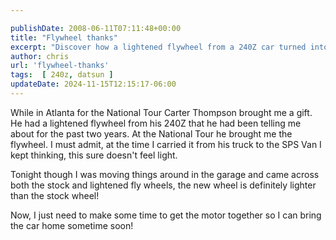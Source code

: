 ```yaml
---

publishDate: 2008-06-11T07:11:48+00:00
title: "Flywheel thanks"
excerpt: "Discover how a lightened flywheel from a 240Z car turned into a surprise gift during the National Tour in Atlanta."
author: chris
url: 'flywheel-thanks'
tags:  [ 240z, datsun ] 
updateDate: 2024-11-15T12:15:17-06:00
---
```


While in Atlanta for the National Tour Carter Thompson brought me a gift. He had a lightened flywheel from his 240Z that he had been telling me about for the past two years. At the National Tour he brought me the flywheel. I must admit, at the time I carried it from his truck to the SPS Van I kept thinking, this sure doesn't feel light.

Tonight though I was moving things around in the garage and came across both the stock and lightened fly wheels, the new wheel is definitely lighter than the stock wheel!

Now, I just need to make some time to get the motor together so I can bring the car home sometime soon!
